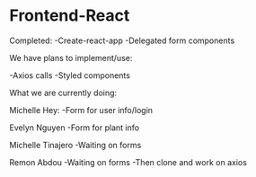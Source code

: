 # Frontend-React
Completed: 
-Create-react-app
-Delegated form components

We have plans to implement/use:

-Axios calls
-Styled components


What we are currently doing:

Michelle Hey:
-Form for user info/login

Evelyn Nguyen
-Form for plant info

Michelle Tinajero
-Waiting on forms 

Remon Abdou
-Waiting on forms
-Then clone and work on axios

